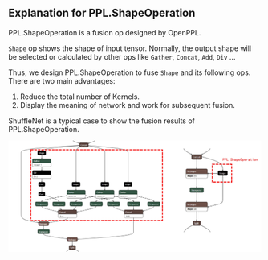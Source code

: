 ## Explanation for PPL.ShapeOperation

PPL.ShapeOperation is a fusion op designed by OpenPPL.

`Shape` op shows the shape of input tensor. Normally, the output shape will be selected or calculated by other ops like `Gather`, `Concat`, `Add`, `Div` ...

Thus, we design PPL.ShapeOperation to fuse `Shape` and its following ops. There are two main advantages:

1. Reduce the total number of Kernels.
2. Display the meaning of network and work for subsequent fusion.

ShuffleNet is a typical case to show the fusion results of PPL.ShapeOperation.

![FusionShape](../images/shapefusion.jpg)
